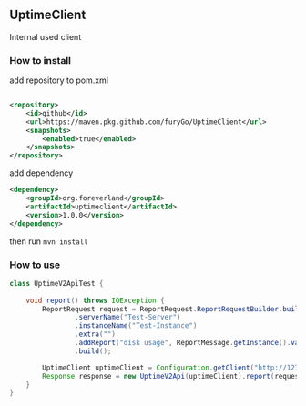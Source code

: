 ## UptimeClient

Internal used client

### How to install

add repository to pom.xml

```xml

<repository>
    <id>github</id>
    <url>https://maven.pkg.github.com/furyGo/UptimeClient</url>
    <snapshots>
        <enabled>true</enabled>
    </snapshots>
</repository>
```

add dependency

```xml
<dependency>
    <groupId>org.foreverland</groupId>
    <artifactId>uptimeclient</artifactId>
    <version>1.0.0</version>
</dependency>
```

then run `mvn install`

### How to use

```java
class UptimeV2ApiTest {
    
    void report() throws IOException {
        ReportRequest request = ReportRequest.ReportRequestBuilder.builder()
                .serverName("Test-Server")
                .instanceName("Test-Instance")
                .extra("")
                .addReport("disk usage", ReportMessage.getInstance().value("0.95")) // disk usage equals to 95%
                .build();

        UptimeClient uptimeClient = Configuration.getClient("http://127.0.0.1:8080", System.getenv("authorization"));
        Response response = new UptimeV2Api(uptimeClient).report(request);
    }
}
```